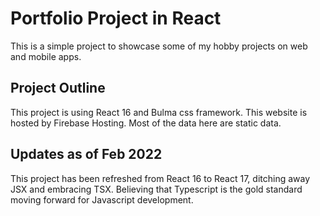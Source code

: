 # Portfolio Project in React

This is a simple project to showcase some of my hobby projects on web and mobile apps.

## Project Outline

This project is using React 16 and Bulma css framework. This website is hosted by Firebase Hosting. Most of the data here are static data.

## Updates as of Feb 2022

This project has been refreshed from React 16 to React 17, ditching away JSX and embracing TSX. Believing that Typescript is the gold standard moving forward for Javascript development.
